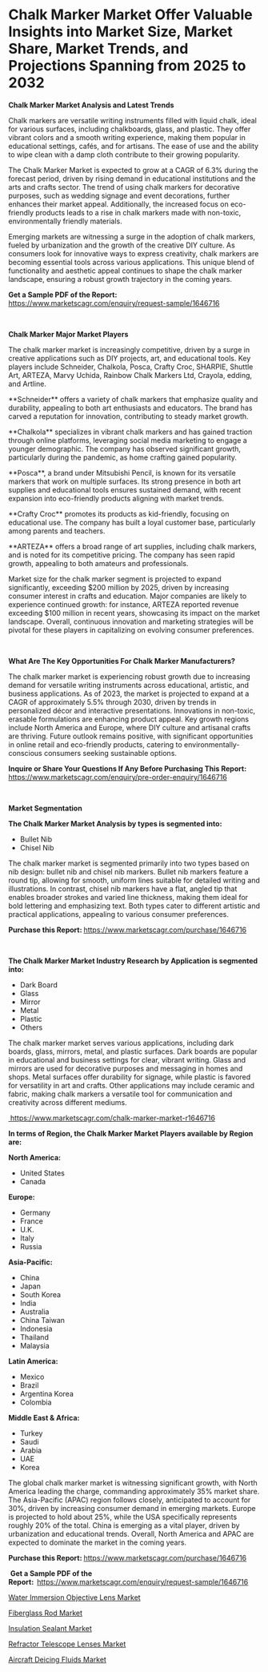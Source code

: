<p><h1>Chalk Marker Market Offer Valuable Insights into Market Size, Market Share, Market Trends, and Projections Spanning from 2025 to 2032</h1></p><p><strong>Chalk Marker Market Analysis and Latest Trends</strong></p>
<p><p>Chalk markers are versatile writing instruments filled with liquid chalk, ideal for various surfaces, including chalkboards, glass, and plastic. They offer vibrant colors and a smooth writing experience, making them popular in educational settings, cafés, and for artisans. The ease of use and the ability to wipe clean with a damp cloth contribute to their growing popularity.</p><p>The Chalk Marker Market is expected to grow at a CAGR of 6.3% during the forecast period, driven by rising demand in educational institutions and the arts and crafts sector. The trend of using chalk markers for decorative purposes, such as wedding signage and event decorations, further enhances their market appeal. Additionally, the increased focus on eco-friendly products leads to a rise in chalk markers made with non-toxic, environmentally friendly materials. </p><p>Emerging markets are witnessing a surge in the adoption of chalk markers, fueled by urbanization and the growth of the creative DIY culture. As consumers look for innovative ways to express creativity, chalk markers are becoming essential tools across various applications. This unique blend of functionality and aesthetic appeal continues to shape the chalk marker landscape, ensuring a robust growth trajectory in the coming years.</p></p>
<p><strong>Get a Sample PDF of the Report:&nbsp;</strong> <a href="https://www.marketscagr.com/enquiry/request-sample/1646716?utm_campaign=2126&utm_medium=2&utm_source=Github&utm_content=ia&utm_term=09022025&utm_id=chalk-marker">https://www.marketscagr.com/enquiry/request-sample/1646716</a></p>
<p>&nbsp;</p>
<p><strong>Chalk Marker Major Market Players</strong></p>
<p><p>The chalk marker market is increasingly competitive, driven by a surge in creative applications such as DIY projects, art, and educational tools. Key players include Schneider, Chalkola, Posca, Crafty Croc, SHARPIE, Shuttle Art, ARTEZA, Marvy Uchida, Rainbow Chalk Markers Ltd, Crayola, edding, and Artline.</p><p>**Schneider** offers a variety of chalk markers that emphasize quality and durability, appealing to both art enthusiasts and educators. The brand has carved a reputation for innovation, contributing to steady market growth. </p><p>**Chalkola** specializes in vibrant chalk markers and has gained traction through online platforms, leveraging social media marketing to engage a younger demographic. The company has observed significant growth, particularly during the pandemic, as home crafting gained popularity.</p><p>**Posca**, a brand under Mitsubishi Pencil, is known for its versatile markers that work on multiple surfaces. Its strong presence in both art supplies and educational tools ensures sustained demand, with recent expansion into eco-friendly products aligning with market trends.</p><p>**Crafty Croc** promotes its products as kid-friendly, focusing on educational use. The company has built a loyal customer base, particularly among parents and teachers.</p><p>**ARTEZA** offers a broad range of art supplies, including chalk markers, and is noted for its competitive pricing. The company has seen rapid growth, appealing to both amateurs and professionals.</p><p>Market size for the chalk marker segment is projected to expand significantly, exceeding $200 million by 2025, driven by increasing consumer interest in crafts and education. Major companies are likely to experience continued growth: for instance, ARTEZA reported revenue exceeding $100 million in recent years, showcasing its impact on the market landscape. Overall, continuous innovation and marketing strategies will be pivotal for these players in capitalizing on evolving consumer preferences.</p></p>
<p>&nbsp;</p>
<p><strong>What Are The Key Opportunities For Chalk Marker Manufacturers?</strong></p>
<p><p>The chalk marker market is experiencing robust growth due to increasing demand for versatile writing instruments across educational, artistic, and business applications. As of 2023, the market is projected to expand at a CAGR of approximately 5.5% through 2030, driven by trends in personalized décor and interactive presentations. Innovations in non-toxic, erasable formulations are enhancing product appeal. Key growth regions include North America and Europe, where DIY culture and artisanal crafts are thriving. Future outlook remains positive, with significant opportunities in online retail and eco-friendly products, catering to environmentally-conscious consumers seeking sustainable options.</p></p>
<p><strong>Inquire or Share Your Questions If Any Before Purchasing This Report:</strong> <a href="https://www.marketscagr.com/enquiry/pre-order-enquiry/1646716?utm_campaign=2126&utm_medium=2&utm_source=Github&utm_content=ia&utm_term=09022025&utm_id=chalk-marker">https://www.marketscagr.com/enquiry/pre-order-enquiry/1646716</a></p>
<p>&nbsp;</p>
<p><strong>Market Segmentation</strong></p>
<p><strong>The Chalk Marker Market Analysis by types is segmented into:</strong></p>
<p><ul><li>Bullet Nib</li><li>Chisel Nib</li></ul></p>
<p><p>The chalk marker market is segmented primarily into two types based on nib design: bullet nib and chisel nib markers. Bullet nib markers feature a round tip, allowing for smooth, uniform lines suitable for detailed writing and illustrations. In contrast, chisel nib markers have a flat, angled tip that enables broader strokes and varied line thickness, making them ideal for bold lettering and emphasizing text. Both types cater to different artistic and practical applications, appealing to various consumer preferences.</p></p>
<p><strong>Purchase this Report:&nbsp;</strong><a href="https://www.marketscagr.com/purchase/1646716?utm_campaign=2126&utm_medium=2&utm_source=Github&utm_content=ia&utm_term=09022025&utm_id=chalk-marker">https://www.marketscagr.com/purchase/1646716</a></p>
<p>&nbsp;</p>
<p><strong>The Chalk Marker Market Industry Research by Application is segmented into:</strong></p>
<p><ul><li>Dark Board</li><li>Glass</li><li>Mirror</li><li>Metal</li><li>Plastic</li><li>Others</li></ul></p>
<p><p>The chalk marker market serves various applications, including dark boards, glass, mirrors, metal, and plastic surfaces. Dark boards are popular in educational and business settings for clear, vibrant writing. Glass and mirrors are used for decorative purposes and messaging in homes and shops. Metal surfaces offer durability for signage, while plastic is favored for versatility in art and crafts. Other applications may include ceramic and fabric, making chalk markers a versatile tool for communication and creativity across different mediums.</p></p>
<p><a href="https://www.marketscagr.com/chalk-marker-market-r1646716?utm_campaign=2126&utm_medium=2&utm_source=Github&utm_content=ia&utm_term=09022025&utm_id=chalk-marker">&nbsp;https://www.marketscagr.com/chalk-marker-market-r1646716</a></p>
<p><strong>In terms of Region, the Chalk Marker Market Players available by Region are:</strong></p>
<p>
    <p> <strong> North America: </strong>
        <ul>
            <li>United States</li>
            <li>Canada</li>
        </ul>
        </p> 
    <p> <strong> Europe: </strong>
        <ul>
            <li>Germany</li>
            <li>France</li>
            <li>U.K.</li>
            <li>Italy</li>
            <li>Russia</li>
        </ul>
        </p> 
    <p> <strong> Asia-Pacific: </strong>
        <ul>
            <li>China</li>
            <li>Japan</li>
            <li>South Korea</li>
            <li>India</li>
            <li>Australia</li>
            <li>China Taiwan</li>
            <li>Indonesia</li>
            <li>Thailand</li>
            <li>Malaysia</li>
        </ul>
        </p> 
    <p> <strong> Latin America: </strong>
        <ul>
            <li>Mexico</li>
            <li>Brazil</li>
            <li>Argentina Korea</li>
            <li>Colombia</li>
        </ul>
        </p> 
    <p> <strong> Middle East & Africa: </strong>
        <ul>
            <li>Turkey</li>
            <li>Saudi</li>
            <li>Arabia</li>
            <li>UAE</li>
            <li>Korea</li>
        </ul>
    </p>
    </p>
<p><p>The global chalk marker market is witnessing significant growth, with North America leading the charge, commanding approximately 35% market share. The Asia-Pacific (APAC) region follows closely, anticipated to account for 30%, driven by increasing consumer demand in emerging markets. Europe is projected to hold about 25%, while the USA specifically represents roughly 20% of the total. China is emerging as a vital player, driven by urbanization and educational trends. Overall, North America and APAC are expected to dominate the market in the coming years.</p></p>
<p><strong>Purchase this Report: </strong><a href="https://www.marketscagr.com/purchase/1646716?utm_campaign=2126&utm_medium=2&utm_source=Github&utm_content=ia&utm_term=09022025&utm_id=chalk-marker">https://www.marketscagr.com/purchase/1646716</a></p>
<p>&nbsp;<strong>Get a Sample PDF of the Report:&nbsp;&nbsp;</strong><a href="https://www.marketscagr.com/enquiry/request-sample/1646716?utm_campaign=2126&utm_medium=2&utm_source=Github&utm_content=ia&utm_term=09022025&utm_id=chalk-marker">https://www.marketscagr.com/enquiry/request-sample/1646716</a></p>
<p><strong></strong></p>
<p><p><a href="https://github.com/liendlmbopda54/Market-Research-Report-List-1/blob/main/water-immersion-objective-lens-market.md?utm_campaign=2126&utm_medium=2&utm_source=Github&utm_content=ia&utm_term=09022025&utm_id=chalk-marker">Water Immersion Objective Lens Market</a></p><p><a href="https://www.linkedin.com/pulse/exploring-fiberglass-rod-market-dynamics-projected-cagr-62-key-7xstf?utm_campaign=2126&utm_medium=2&utm_source=Github&utm_content=ia&utm_term=09022025&utm_id=chalk-marker">Fiberglass Rod Market</a></p><p><a href="https://www.linkedin.com/pulse/unlocking-insights-insulation-sealant-market-2025-2032-126-cagr-ejkqf?utm_campaign=2126&utm_medium=2&utm_source=Github&utm_content=ia&utm_term=09022025&utm_id=chalk-marker">Insulation Sealant Market</a></p><p><a href="https://github.com/ChiragRp1/Market-Research-Report-List-7/blob/main/refractor-telescope-lenses-market.md?utm_campaign=2126&utm_medium=2&utm_source=Github&utm_content=ia&utm_term=09022025&utm_id=chalk-marker">Refractor Telescope Lenses Market</a></p><p><a href="https://www.linkedin.com/pulse/aircraft-deicing-fluids-market-regional-outlook-competition-kfgef?utm_campaign=2126&utm_medium=2&utm_source=Github&utm_content=ia&utm_term=09022025&utm_id=chalk-marker">Aircraft Deicing Fluids Market</a></p></p>